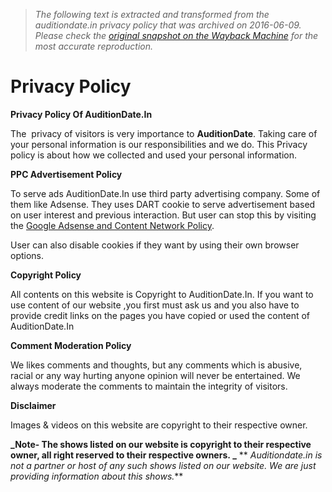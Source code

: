 > *The following text is extracted and transformed from the auditiondate.in privacy policy that was archived on 2016-06-09. Please check the [original snapshot on the Wayback Machine](https://web.archive.org/web/20160609232352id_/http%3A//www.auditiondate.in/privacy-policy) for the most accurate reproduction.*

# Privacy Policy

**Privacy Policy Of AuditionDate.In**

The  privacy of visitors is very importance to **AuditionDate**. Taking care of your personal information is our responsibilities and we do. This Privacy policy is about how we collected and used your personal information.

**PPC Advertisement Policy**

To serve ads AuditionDate.In use third party advertising company. Some of them like Adsense. They uses DART cookie to serve advertisement based on user interest and previous interaction. But user can stop this by visiting the [Google Adsense and Content Network Policy](http://www.google.com/privacy_ads.html).

User can also disable cookies if they want by using their own browser options.

**Copyright Policy**

All contents on this website is Copyright to AuditionDate.In. If you want to use content of our website ,you first must ask us and you also have to provide credit links on the pages you have copied or used the content of AuditionDate.In

**Comment Moderation Policy**

We likes comments and thoughts, but any comments which is abusive, racial or any way hurting anyone opinion will never be entertained. We always moderate the comments to maintain the integrity of visitors.

**Disclaimer**

Images & videos on this website are copyright to their respective owner.

**_Note- The shows listed on our website is copyright to their respective owner, all right reserved to their respective owners. _** ** _Auditiondate.in is not a partner or host of any such shows listed on our website. We are just providing information about this shows._**
